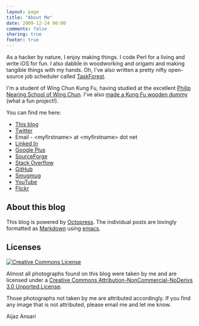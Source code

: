 ```yaml
---
layout: page
title: "About Me"
date: 2009-12-24 00:00
comments: false
sharing: true
footer: true
---
```


<!-- ai l /images/aijaz.jpg /images/aijaz.jpg 235 256 Hello! -->
As a hacker by nature, I enjoy making things. I code Perl for a living
and write iOS for fun. I also dabble in woodworking and origami and
making tangible things with my hands. Oh, I've also written a pretty
nifty open-source job scheduler called
[TaskForest](http://www.taskforest.com). 

I'm a student of Wing Chun Kung Fu, having studied at the excellent
[Philip Nearing School of Wing Chun](http://wingchunchicago.com/).  I've
also [made a Kung Fu wooden dummy](/2012/07/15/making-a-kung-fu-wooden-dummy/) (what a fun project!).  

You can find me here:

* [This blog](http://www.aijazansari.com/)
* [Twitter](http://twitter.com/_aijaz_)
* Email - &lt;myfirstname&gt; at &lt;myfirstname&gt; dot net
* [Linked In](http://www.linkedin.com/in/aijaz)
* <a href="https://plus.google.com/u/0/102749128357279831675?rel=author">Google Plus</a> <!-- http://gplus.to/aijaz -->
* [SourceForge](http://sourceforge.net/users/enoor)
* [Stack Overflow](http://careers.stackoverflow.com/aijaz)
* [GitHub](http://github.com/aijaz)
* [Smugmug](http://aijaz.smugmug.com)
* [YouTube](http://www.youtube.com/user/AijazBhai)
* [Flickr](http://www.flickr.com/aijazansari/)

## About this blog

This blog is powered by [Octopress](http://www.octopress.org).  The
individual posts are lovingly formatted as [Markdown](http://daringfireball.net/projects/markdown/)  using [emacs](http://emacsformacosx.com/).

## Licenses

<a rel="license" href="http://creativecommons.org/licenses/by-nc-nd/3.0/"><img alt="Creative Commons License" style="border-width:0" src="http://i.creativecommons.org/l/by-nc-nd/3.0/88x31.png" /></a>

Almost all photographs found on this blog were taken by me and are licensed under a <a rel="license" href="http://creativecommons.org/licenses/by-nc-nd/3.0/">Creative Commons Attribution-NonCommercial-NoDerivs 3.0 Unported License</a>.

Those photographs not taken by me are attributed accordingly.  If you
find any image that is not attributed, please email me and let me know.


Aijaz Ansari


